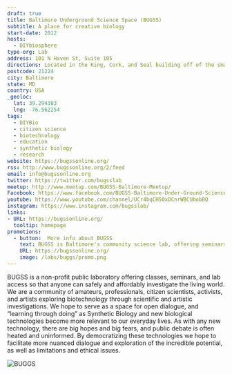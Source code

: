 ```yaml
---
draft: true
title: Baltimore Underground Science Space (BUGSS)
subtitle: A place for creative biology
start-date: 2012
hosts:
  - DIYbiosphere
type-org: Lab
address: 101 N Haven St, Suite 105
directions: Located in the King, Cork, and Seal building off of the smaller gated parking lot at the north end of the building.
postcode: 21224
city: Baltimore
state: MD
country: USA
_geoloc:
  lat: 39.294383
  lng: -76.562254
tags:
  - DIYBio
  - citizen science
  - biotechnology
  - education
  - synthetic biology
  - research
website: https://bugssonline.org/
rss: http://www.bugssonline.org/2/feed
email: info@bugssonline.org
twitter: https://twitter.com/bugsslab
meetup: http://www.meetup.com/BUGSS-Baltimore-Meetup/
Facebook: https://www.facebook.com/BUGSS-Baltimore-Under-Ground-Science-Space-275707269195705/
youtube: https://www.youtube.com/channel/UCr4bqCH50xDCnrWBCUbobBQ
instagram: https://www.instagram.com/bugsslab/
links:
- URL: https://bugssonline.org/
  tooltip: homepage
promotions:
  - button:  More info about BUGSS
    text: BUGSS is Baltimore's community science lab, offering seminars, courses, and an open lab space for both amateurs and professionals.
    URL: https://bugssonline.org/
    image: /labs/buggs/promo.png
---
```


BUGSS is a non-profit public laboratory offering classes, seminars, and lab access so that anyone can safely and affordably investigate the living world. We are a community of amateurs, professionals, citizen
scientists, activists, and artists exploring biotechnology through scientific and artistic investigations. We hope to serve as a space for open dialogue, and “learning through doing” as Synthetic Biology and new biological technologies become more relevant to our everyday lives. As with any new technology, there are big hopes and big fears, and public debate is often heated and uninformed. By democratizing these technologies we hope to facilitate more nuanced dialogue and exploration of the incredible potential, as well as limitations and ethical issues.

![BUGGS](/labs/buggs/header.jpg)
